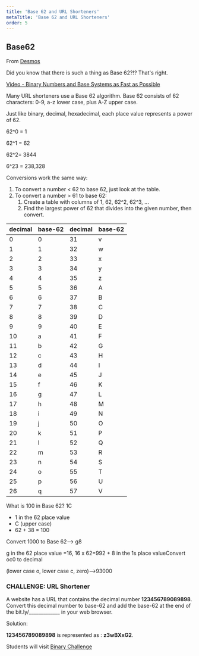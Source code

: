 ```yaml
---
title: 'Base 62 and URL Shorteners'
metaTitle: 'Base 62 and URL Shorteners'
order: 5
---
```


## Base62

From [Desmos](https://teacher.desmos.com/activitybuilder/custom/5ca3977f77b19b0afb470ed9#preview/14fee18f-35d1-4277-babd-351254c1ff38)

Did you know that there is such a thing as Base 62?!? That's right.  

[Video - Binary Numbers and Base Systems as Fast as Possible](https://youtu.be/LpuPe81bc2w)

Many URL shorteners use a Base 62 algorithm. Base 62 consists of 62 characters: 0-9, a-z lower case, plus A-Z upper case.

Just like binary, decimal, hexadecimal, each place value represents a power of 62. 

62^0 = 1 

62^1 = 62 

62^2= 3844 

6^23 = 238,328 

Conversions work the same way: 

1. To convert a number < 62 to base 62, just look at the table.  
2. To convert a number > 61 to base 62:
    1. Create a table with columns of 1, 62, 62^2, 62^3, ...
    2. Find the largest power of 62 that divides into the given number, then convert.

| decimal | base-62 | decimal | base-62 |
|---|---|---|---|
| 0 | 0 | 31 | v |
| 1 | 1 | 32 | w |
| 2 | 2 | 33 | x |
| 3 | 3 | 34 | y |
| 4 | 4 | 35 | z |
| 5 | 5 | 36 | A |
| 6 | 6 | 37 | B |
| 7 | 7 | 38 | C |
| 8 | 8 | 39 | D |
| 9 | 9 | 40 | E |
| 10 | a | 41 | F |
| 11 | b | 42 | G |
| 12 | c | 43 | H |
| 13 | d | 44 | I |
| 14 | e | 45 | J |
| 15 | f | 46 | K |
| 16 | g | 47 | L |
| 17 | h | 48 | M |
| 18 | i | 49 | N |
| 19 | j | 50 | O |
| 20 | k | 51 | P |
| 21 | l | 52 | Q |
| 22 | m | 53 | R |
| 23 | n | 54 | S |
| 24 | o | 55 | T |
| 25 | p | 56 | U |
| 26 | q | 57 | V |

What is 100 in Base 62? 1C  

* 1 in the 62 place value
* C (upper case)
* 62 + 38 = 100

Convert 1000 to Base 62--> g8

g in the 62 place value =16, 16 x 62=992 + 8 in the 1s place valueConvert oc0 to decimal 

(lower case o, lower case c, zero)-->93000 

 

### CHALLENGE: URL Shortener

A website has a URL that contains the decimal number **123456789089898**. Convert this decimal number to base-62 and add the base-62 at the end of the bit.ly/_____________ in your web browser.

Solution: 

**123456789089898** is represented as : **z3wBXxG2**.  

Students will visit [Binary Challenge]()